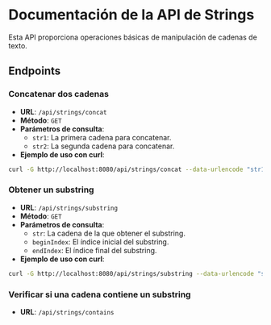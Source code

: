 # Documentación de la API de Strings

Esta API proporciona operaciones básicas de manipulación de cadenas de texto.

## Endpoints

### Concatenar dos cadenas

- **URL**: `/api/strings/concat`
- **Método**: `GET`
- **Parámetros de consulta**:
  - `str1`: La primera cadena para concatenar.
  - `str2`: La segunda cadena para concatenar.
- **Ejemplo de uso con curl**:

```bash
curl -G http://localhost:8080/api/strings/concat --data-urlencode "str1=Hello" --data-urlencode "str2=World"
```

### Obtener un substring

- **URL**: `/api/strings/substring`
- **Método**: `GET`
- **Parámetros de consulta**:
  - `str`: La cadena de la que obtener el substring.
  - `beginIndex`: El índice inicial del substring.
  - `endIndex`: El índice final del substring.
- **Ejemplo de uso con curl**:

```bash
curl -G http://localhost:8080/api/strings/substring --data-urlencode "str=HelloWorld" --data-urlencode "beginIndex=0" --data-urlencode "endIndex=5"
```

### Verificar si una cadena contiene un substring

- **URL**: `/api/strings/contains`
